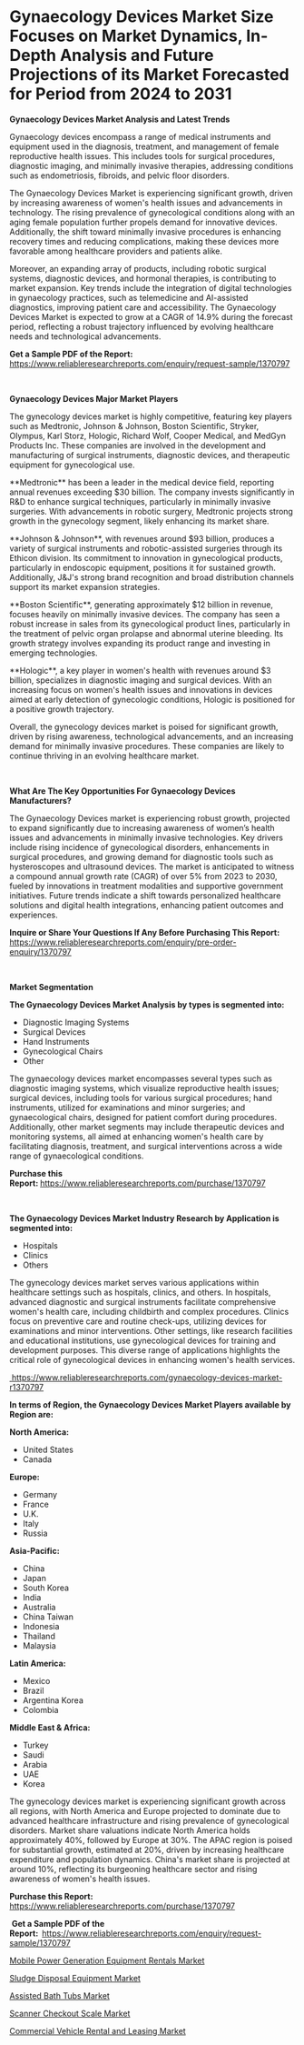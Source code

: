 <p><h1>Gynaecology Devices Market Size Focuses on Market Dynamics, In-Depth Analysis and Future Projections of its Market Forecasted for Period from 2024 to 2031</h1></p><p><strong>Gynaecology Devices Market Analysis and Latest Trends</strong></p>
<p><p>Gynaecology devices encompass a range of medical instruments and equipment used in the diagnosis, treatment, and management of female reproductive health issues. This includes tools for surgical procedures, diagnostic imaging, and minimally invasive therapies, addressing conditions such as endometriosis, fibroids, and pelvic floor disorders. </p><p>The Gynaecology Devices Market is experiencing significant growth, driven by increasing awareness of women's health issues and advancements in technology. The rising prevalence of gynecological conditions along with an aging female population further propels demand for innovative devices. Additionally, the shift toward minimally invasive procedures is enhancing recovery times and reducing complications, making these devices more favorable among healthcare providers and patients alike.</p><p>Moreover, an expanding array of products, including robotic surgical systems, diagnostic devices, and hormonal therapies, is contributing to market expansion. Key trends include the integration of digital technologies in gynaecology practices, such as telemedicine and AI-assisted diagnostics, improving patient care and accessibility. The Gynaecology Devices Market is expected to grow at a CAGR of 14.9% during the forecast period, reflecting a robust trajectory influenced by evolving healthcare needs and technological advancements.</p></p>
<p><strong>Get a Sample PDF of the Report:&nbsp;</strong> <a href="https://www.reliableresearchreports.com/enquiry/request-sample/1370797?utm_campaign=13&utm_medium=2&utm_source=Github&utm_content=ia&utm_term=06122024&utm_id=gynaecology-devices">https://www.reliableresearchreports.com/enquiry/request-sample/1370797</a></p>
<p>&nbsp;</p>
<p><strong>Gynaecology Devices Major Market Players</strong></p>
<p><p>The gynecology devices market is highly competitive, featuring key players such as Medtronic, Johnson & Johnson, Boston Scientific, Stryker, Olympus, Karl Storz, Hologic, Richard Wolf, Cooper Medical, and MedGyn Products Inc. These companies are involved in the development and manufacturing of surgical instruments, diagnostic devices, and therapeutic equipment for gynecological use.</p><p>**Medtronic** has been a leader in the medical device field, reporting annual revenues exceeding $30 billion. The company invests significantly in R&D to enhance surgical techniques, particularly in minimally invasive surgeries. With advancements in robotic surgery, Medtronic projects strong growth in the gynecology segment, likely enhancing its market share.</p><p>**Johnson & Johnson**, with revenues around $93 billion, produces a variety of surgical instruments and robotic-assisted surgeries through its Ethicon division. Its commitment to innovation in gynecological products, particularly in endoscopic equipment, positions it for sustained growth. Additionally, J&J's strong brand recognition and broad distribution channels support its market expansion strategies.</p><p>**Boston Scientific**, generating approximately $12 billion in revenue, focuses heavily on minimally invasive devices. The company has seen a robust increase in sales from its gynecological product lines, particularly in the treatment of pelvic organ prolapse and abnormal uterine bleeding. Its growth strategy involves expanding its product range and investing in emerging technologies.</p><p>**Hologic**, a key player in women's health with revenues around $3 billion, specializes in diagnostic imaging and surgical devices. With an increasing focus on women's health issues and innovations in devices aimed at early detection of gynecologic conditions, Hologic is positioned for a positive growth trajectory.</p><p>Overall, the gynecology devices market is poised for significant growth, driven by rising awareness, technological advancements, and an increasing demand for minimally invasive procedures. These companies are likely to continue thriving in an evolving healthcare market.</p></p>
<p>&nbsp;</p>
<p><strong>What Are The Key Opportunities For Gynaecology Devices Manufacturers?</strong></p>
<p><p>The Gynaecology Devices market is experiencing robust growth, projected to expand significantly due to increasing awareness of women’s health issues and advancements in minimally invasive technologies. Key drivers include rising incidence of gynecological disorders, enhancements in surgical procedures, and growing demand for diagnostic tools such as hysteroscopes and ultrasound devices. The market is anticipated to witness a compound annual growth rate (CAGR) of over 5% from 2023 to 2030, fueled by innovations in treatment modalities and supportive government initiatives. Future trends indicate a shift towards personalized healthcare solutions and digital health integrations, enhancing patient outcomes and experiences.</p></p>
<p><strong>Inquire or Share Your Questions If Any Before Purchasing This Report:</strong> <a href="https://www.reliableresearchreports.com/enquiry/pre-order-enquiry/1370797?utm_campaign=13&utm_medium=2&utm_source=Github&utm_content=ia&utm_term=06122024&utm_id=gynaecology-devices">https://www.reliableresearchreports.com/enquiry/pre-order-enquiry/1370797</a></p>
<p>&nbsp;</p>
<p><strong>Market Segmentation</strong></p>
<p><strong>The Gynaecology Devices Market Analysis by types is segmented into:</strong></p>
<p><ul><li>Diagnostic Imaging Systems</li><li>Surgical Devices</li><li>Hand Instruments</li><li>Gynecological Chairs</li><li>Other</li></ul></p>
<p><p>The gynaecology devices market encompasses several types such as diagnostic imaging systems, which visualize reproductive health issues; surgical devices, including tools for various surgical procedures; hand instruments, utilized for examinations and minor surgeries; and gynaecological chairs, designed for patient comfort during procedures. Additionally, other market segments may include therapeutic devices and monitoring systems, all aimed at enhancing women's health care by facilitating diagnosis, treatment, and surgical interventions across a wide range of gynaecological conditions.</p></p>
<p><strong>Purchase this Report:&nbsp;</strong><a href="https://www.reliableresearchreports.com/purchase/1370797?utm_campaign=13&utm_medium=2&utm_source=Github&utm_content=ia&utm_term=06122024&utm_id=gynaecology-devices">https://www.reliableresearchreports.com/purchase/1370797</a></p>
<p>&nbsp;</p>
<p><strong>The Gynaecology Devices Market Industry Research by Application is segmented into:</strong></p>
<p><ul><li>Hospitals</li><li>Clinics</li><li>Others</li></ul></p>
<p><p>The gynecology devices market serves various applications within healthcare settings such as hospitals, clinics, and others. In hospitals, advanced diagnostic and surgical instruments facilitate comprehensive women's health care, including childbirth and complex procedures. Clinics focus on preventive care and routine check-ups, utilizing devices for examinations and minor interventions. Other settings, like research facilities and educational institutions, use gynecological devices for training and development purposes. This diverse range of applications highlights the critical role of gynecological devices in enhancing women's health services.</p></p>
<p><a href="https://www.reliableresearchreports.com/gynaecology-devices-market-r1370797?utm_campaign=13&utm_medium=2&utm_source=Github&utm_content=ia&utm_term=06122024&utm_id=gynaecology-devices">&nbsp;https://www.reliableresearchreports.com/gynaecology-devices-market-r1370797</a></p>
<p><strong>In terms of Region, the Gynaecology Devices Market Players available by Region are:</strong></p>
<p>
    <p> <strong> North America: </strong>
        <ul>
            <li>United States</li>
            <li>Canada</li>
        </ul>
        </p> 
    <p> <strong> Europe: </strong>
        <ul>
            <li>Germany</li>
            <li>France</li>
            <li>U.K.</li>
            <li>Italy</li>
            <li>Russia</li>
        </ul>
        </p> 
    <p> <strong> Asia-Pacific: </strong>
        <ul>
            <li>China</li>
            <li>Japan</li>
            <li>South Korea</li>
            <li>India</li>
            <li>Australia</li>
            <li>China Taiwan</li>
            <li>Indonesia</li>
            <li>Thailand</li>
            <li>Malaysia</li>
        </ul>
        </p> 
    <p> <strong> Latin America: </strong>
        <ul>
            <li>Mexico</li>
            <li>Brazil</li>
            <li>Argentina Korea</li>
            <li>Colombia</li>
        </ul>
        </p> 
    <p> <strong> Middle East & Africa: </strong>
        <ul>
            <li>Turkey</li>
            <li>Saudi</li>
            <li>Arabia</li>
            <li>UAE</li>
            <li>Korea</li>
        </ul>
    </p>
    </p>
<p><p>The gynecology devices market is experiencing significant growth across all regions, with North America and Europe projected to dominate due to advanced healthcare infrastructure and rising prevalence of gynecological disorders. Market share valuations indicate North America holds approximately 40%, followed by Europe at 30%. The APAC region is poised for substantial growth, estimated at 20%, driven by increasing healthcare expenditure and population dynamics. China's market share is projected at around 10%, reflecting its burgeoning healthcare sector and rising awareness of women's health issues.</p></p>
<p><strong>Purchase this Report: </strong><a href="https://www.reliableresearchreports.com/purchase/1370797?utm_campaign=13&utm_medium=2&utm_source=Github&utm_content=ia&utm_term=06122024&utm_id=gynaecology-devices">https://www.reliableresearchreports.com/purchase/1370797</a></p>
<p>&nbsp;<strong>Get a Sample PDF of the Report:&nbsp;&nbsp;</strong><a href="https://www.reliableresearchreports.com/enquiry/request-sample/1370797?utm_campaign=13&utm_medium=2&utm_source=Github&utm_content=ia&utm_term=06122024&utm_id=gynaecology-devices">https://www.reliableresearchreports.com/enquiry/request-sample/1370797</a></p>
<p><strong></strong></p>
<p><p><a href="https://www.linkedin.com/pulse/the-hashub-gdiff?utm_campaign=13&utm_medium=2&utm_source=Github&utm_content=ia&utm_term=06122024&utm_id=gynaecology-devices">Mobile Power Generation Equipment Rentals Market</a></p><p><a href="https://issuu.com/reportprime-2/docs/sludge-disposal-equipment-market-size-2030.pptx?utm_campaign=13&utm_medium=2&utm_source=Github&utm_content=ia&utm_term=06122024&utm_id=gynaecology-devices">Sludge Disposal Equipment Market</a></p><p><a href="https://github.com/MarciaRunte/Market-Research-Report-List-1/blob/main/assisted-bath-tubs-market.md?utm_campaign=13&utm_medium=2&utm_source=Github&utm_content=ia&utm_term=06122024&utm_id=gynaecology-devices">Assisted Bath Tubs Market</a></p><p><a href="https://issuu.com/reportprime-2/docs/scanner-checkout-scale-market-size-2030.pptx?utm_campaign=13&utm_medium=2&utm_source=Github&utm_content=ia&utm_term=06122024&utm_id=gynaecology-devices">Scanner Checkout Scale Market</a></p><p><a href="https://www.linkedin.com/pulse/the-hashub-gdiff?utm_campaign=13&utm_medium=2&utm_source=Github&utm_content=ia&utm_term=06122024&utm_id=gynaecology-devices">Commercial Vehicle Rental and Leasing Market</a></p></p>